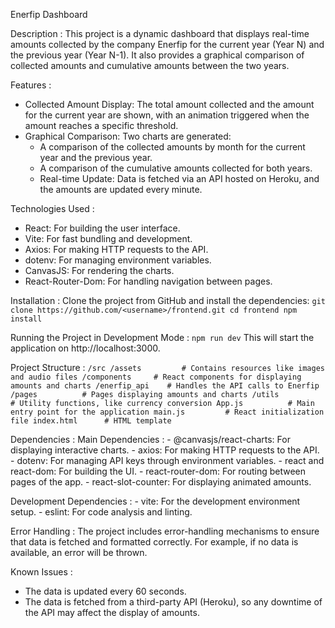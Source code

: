 Enerfip Dashboard

Description :
  This project is a dynamic dashboard that displays real-time amounts collected by the company Enerfip for the current year (Year N) and the previous year (Year N-1). It also provides a graphical comparison of collected amounts and cumulative amounts between the two years.

Features :
  - Collected Amount Display: The total amount collected and the amount for the current year are shown, with an animation triggered when the amount reaches a specific threshold.
  - Graphical Comparison: Two charts are generated:
    - A comparison of the collected amounts by month for the current year and the previous year.
    - A comparison of the cumulative amounts collected for both years.
    - Real-time Update: Data is fetched via an API hosted on Heroku, and the amounts are updated every minute.

Technologies Used :
  - React: For building the user interface.
  - Vite: For fast bundling and development.
  - Axios: For making HTTP requests to the API.
  - dotenv: For managing environment variables.
  - CanvasJS: For rendering the charts.
  - React-Router-Dom: For handling navigation between pages.

Installation :
  Clone the project from GitHub and install the dependencies:
  `git clone https://github.com/<username>/frontend.git
   cd frontend
   npm install`

Running the Project in Development Mode : 
`npm run dev`
This will start the application on http://localhost:3000.


Project Structure : 
`/src
  /assets         # Contains resources like images and audio files
  /components     # React components for displaying amounts and charts
  /enerfip_api    # Handles the API calls to Enerfip
  /pages          # Pages displaying amounts and charts
  /utils          # Utility functions, like currency conversion
  App.js          # Main entry point for the application
  main.js         # React initialization file
  index.html      # HTML template
`

Dependencies : 
  Main Dependencies : 
    - @canvasjs/react-charts: For displaying interactive charts.
    - axios: For making HTTP requests to the API.
    - dotenv: For managing API keys through environment variables.
    - react and react-dom: For building the UI.
    - react-router-dom: For routing between pages of the app.
    - react-slot-counter: For displaying animated amounts.

  Development Dependencies : 
    - vite: For the development environment setup.
    - eslint: For code analysis and linting.

Error Handling : 
  The project includes error-handling mechanisms to ensure that data is fetched and formatted correctly. For example, if no data is available, an error will be thrown.


Known Issues : 
  - The data is updated every 60 seconds.
  - The data is fetched from a third-party API (Heroku), so any downtime of the API may affect the display of amounts.
